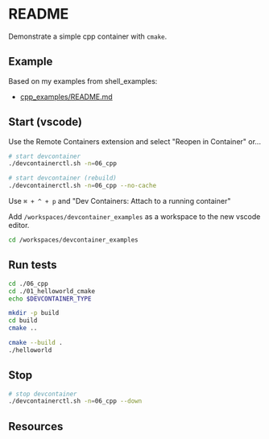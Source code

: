 # README

Demonstrate a simple cpp container with `cmake`.  

## Example

Based on my examples from shell_examples:

* [cpp_examples/README.md](https://github.com/chrisguest75/cpp_examples/tree/master/README.md)  

## Start (vscode)

Use the Remote Containers extension and select "Reopen in Container" or...  

```sh
# start devcontainer
./devcontainerctl.sh -n=06_cpp

# start devcontainer (rebuild)
./devcontainerctl.sh -n=06_cpp --no-cache
```

Use `⌘ + ^ + p` and "Dev Containers: Attach to a running container"

Add `/workspaces/devcontainer_examples` as a workspace to the new vscode editor.  

```sh
cd /workspaces/devcontainer_examples
```

## Run tests

```sh
cd ./06_cpp
cd ./01_helloworld_cmake
echo $DEVCONTAINER_TYPE

mkdir -p build
cd build
cmake ..

cmake --build .  
./helloworld
```

## Stop

```sh
# stop devcontainer
./devcontainerctl.sh -n=06_cpp --down
```

## Resources


